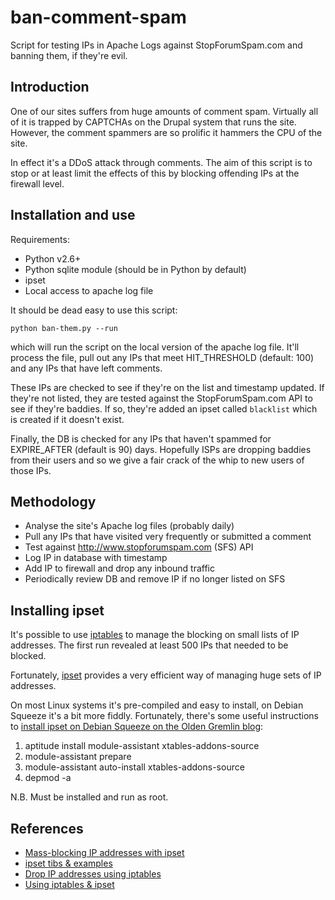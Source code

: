# ban-comment-spam

Script for testing IPs in Apache Logs against StopForumSpam.com and banning
them, if they're evil.

## Introduction

One of our sites suffers from huge amounts of comment spam. Virtually all of it
is trapped by CAPTCHAs on the Drupal system that runs the site. However, the
comment spammers are so prolific it hammers the CPU of the site.

In effect it's a DDoS attack through comments. The aim of this script is to
stop or at least limit the effects of this by blocking offending IPs at the
firewall level.

## Installation and use

Requirements:

+ Python v2.6+
+ Python sqlite module (should be in Python by default)
+ ipset
+ Local access to apache log file

It should be dead easy to use this script:

<code>python ban-them.py --run</code>

which will run the script on the local version of the apache log file. It'll
process the file, pull out any IPs that meet HIT_THRESHOLD (default: 100) and
any IPs that have left comments.

These IPs are checked to see if they're on the list and timestamp updated. If
they're not listed, they are tested against the StopForumSpam.com API to see if
they're baddies. If so, they're added an ipset called <code>blacklist</code> 
which is created if it doesn't exist.

Finally, the DB is checked for any IPs that haven't spammed for EXPIRE_AFTER
(default is 90) days. Hopefully ISPs are dropping baddies from their users and
so we give a fair crack of the whip to new users of those IPs. 

## Methodology

+ Analyse the site's Apache log files (probably daily)
+ Pull any IPs that have visited very frequently or submitted a comment
+ Test against http://www.stopforumspam.com (SFS) API
+ Log IP in database with timestamp
+ Add IP to firewall and drop any inbound traffic
+ Periodically review DB and remove IP if no longer listed on SFS 

## Installing ipset

It's possible to use [iptables](http://ipset.netfilter.org/iptables.man.html)
to manage the blocking on small lists of IP addresses. The first run revealed
at least 500 IPs that needed to be blocked.

Fortunately, [ipset](http://ipset.netfilter.org/) provides a very efficient
way of managing huge sets of IP addresses.

On most Linux systems it's pre-compiled and easy to install, on Debian Squeeze
it's a bit more fiddly. Fortunately, there's some useful instructions to
[install ipset on Debian Squeeze on the Olden Gremlin blog](http://oldengremlin.blogspot.co.uk/2010/12/debian-squeeze-ipset-tarpit-2632.html):

1. aptitude install module-assistant xtables-addons-source
1. module-assistant prepare
1. module-assistant auto-install xtables-addons-source
1. depmod -a

N.B. Must be installed and run as root.

## References

+ [Mass-blocking IP addresses with ipset](http://daemonkeeper.net/781/)
+ [ipset tibs & examples](http://ipset.netfilter.org/tips.html)
+ [Drop IP addresses using iptables](http://www.cyberciti.biz/faq/linux-iptables-drop/)
+ [Using iptables & ipset](http://raid6.com.au/~onlyjob/posts/iptables-ipset/)

 
